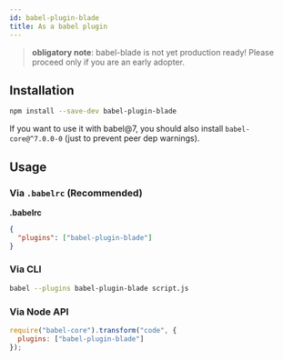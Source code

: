 ```yaml
---
id: babel-plugin-blade
title: As a babel plugin
---
```


> **obligatory note**: babel-blade is not yet production ready! Please proceed only if you are an early adopter.

## Installation

```sh
npm install --save-dev babel-plugin-blade
```

If you want to use it with babel@7, you should also install `babel-core@^7.0.0-0` (just to prevent peer dep warnings).

## Usage

### Via `.babelrc` (Recommended)

**.babelrc**

```json
{
  "plugins": ["babel-plugin-blade"]
}
```

### Via CLI

```sh
babel --plugins babel-plugin-blade script.js
```

### Via Node API

```javascript
require("babel-core").transform("code", {
  plugins: ["babel-plugin-blade"]
});
```
